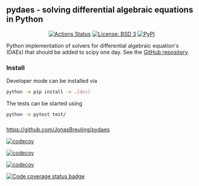 ## pydaes - solving differential algebraic equations in Python

<p align="center">
<a href="https://github.com/JonasBreuling/pydaes/actions/workflows/main.yml/badge.svg"><img alt="Actions Status" src="https://github.com/JonasBreuling/pydaes/actions/workflows/main.yml/badge.svg"></a>
<a href="https://img.shields.io/badge/License-BSD_3--Clause-blue.svg"><img alt="License: BSD 3" src="https://img.shields.io/badge/License-BSD_3--Clause-blue.svg"></a>
<a href="https://pypi.org/project/pydaes/"><img alt="PyPI" src="https://img.shields.io/pypi/v/pydaes"></a>
</p>

Python implementation of solvers for differential algebraic equation's (DAEs) that should be added to scipy one day. See the [GitHub repository](https://github.com/JonasBreuling/pydaes).

### Install

Developer mode can be installed via

```bash
python -m pip install -e .[dev]
```

The tests can be started using

```bash
python -m pytest test/
```

###

https://github.com/JonasBreuling/pydaes

[![codecov](https://img.shields.io/codecov/c/github/JonasBreuling/pydaes.svg?style=flat-square)](https://app.codecov.io/gh/JonasBreuling/pydaes)

<!-- [![Workflow for Codecov Action](https://github.com/codecov/codecov-action/actions/workflows/main.yml/badge.svg)](https://github.com/codecov/codecov-action/actions/workflows/main.yml) -->

[![codecov](https://codecov.io/github/codecov/example-python/branch/main/graph/badge.svg?token=tkq655ROg3)](https://app.codecov.io/github/codecov/example-python)

[![codecov](https://codecov.io/github/JonasBreuling/pydaes/branch/main/graph/badge.svg?token=tkq655ROg3)](https://app.codecov.io/github/JonasBreuling/pydaes)

<a href="https://codecov.io/gh/JonasBreuling/pydaes/branch/main">
<img src="https://codecov.io/gh/JonasBreuling/pydaes/branch/main/graph/badge.svg" alt="Code coverage status badge">
</a>